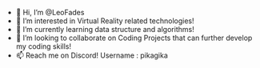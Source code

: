 - 👋 Hi, I’m @LeoFades
- 👀 I’m interested in Virtual Reality related technologies!
- 🌱 I’m currently learning data structure and algorithms!
- 💞️ I’m looking to collaborate on Coding Projects that can further develop my coding skills!
- 📫 Reach me on Discord! Username : pikagika

<!---
LeoFades/LeoFades is a ✨ special ✨ repository because its `README.md` (this file) appears on your GitHub profile.
You can click the Preview link to take a look at your changes.
--->
